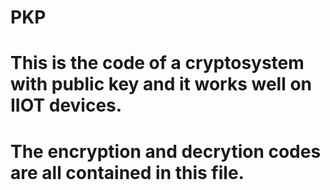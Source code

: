 # PKP
# This is the code of a cryptosystem with public key and it works well on IIOT devices.
# The encryption and decrytion codes are all contained in this file.
